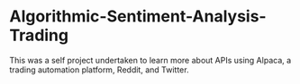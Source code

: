 # Algorithmic-Sentiment-Analysis-Trading
This was a self project undertaken to learn more about APIs using Alpaca, a trading automation platform, Reddit, and Twitter.
